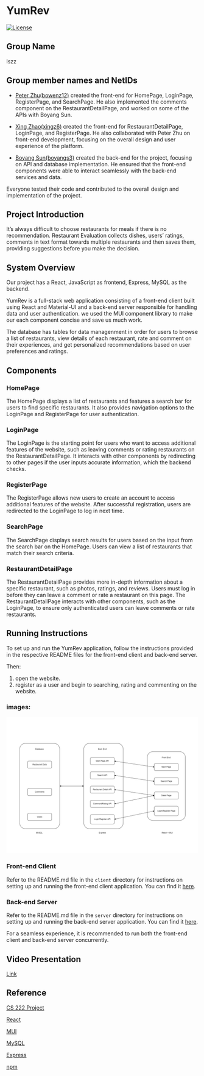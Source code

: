 # YumRev

[![License](https://img.shields.io/badge/License-Apache_2.0-blue.svg)](https://opensource.org/licenses/Apache-2.0) 

## Group Name

lszz

## Group member names and NetIDs

* [Peter Zhu(bowenz12)](https://github.com/BowenZ217) created the front-end for HomePage, LoginPage, RegisterPage, and SearchPage. He also implemented the comments component on the RestaurantDetailPage, and worked on some of the APIs with Boyang Sun.

* [Xing Zhao(xingz6)](https://github.com/xingz6) created the front-end for RestaurantDetailPage, LoginPage, and RegisterPage. He also collaborated with Peter Zhu on front-end development, focusing on the overall design and user experience of the platform.

* [Boyang Sun(boyangs3)](https://github.com/FusomeSun) created the back-end for the project, focusing on API and database implementation. He ensured that the front-end components were able to interact seamlessly with the back-end services and data.

Everyone tested their code and contributed to the overall design and implementation of the project.

## Project Introduction

It’s always difficult to choose restaurants for meals if there is no recommendation. Restaurant Evaluation collects dishes, users’ ratings, comments in text format towards multiple restaurants and then saves them, providing suggestions before you make the decision.

## System Overview
Our project has a React, JavaScript as frontend, Express, MySQL as the backend.


YumRev is a full-stack web application consisting of a front-end client built using React and Material-UI and a back-end server responsible for handling data and user authentication. we used the MUI component library to make our each component concise and save us much work. 

The database has tables for data managenment in order for users to browse a list of restaurants, view details of each restaurant, rate and comment on their experiences, and get personalized recommendations based on user preferences and ratings.

## Components

### HomePage

The HomePage displays a list of restaurants and features a search bar for users to find specific restaurants. It also provides navigation options to the LoginPage and RegisterPage for user authentication.

### LoginPage

The LoginPage is the starting point for users who want to access additional features of the website, such as leaving comments or rating restaurants on the RestaurantDetailPage. It interacts with other components by redirecting to other pages if the user inputs accurate information, which the backend checks.

### RegisterPage

The RegisterPage allows new users to create an account to access additional features of the website. After successful registration, users are redirected to the LoginPage to log in next time.

### SearchPage

The SearchPage displays search results for users based on the input from the search bar on the HomePage. Users can view a list of restaurants that match their search criteria.

### RestaurantDetailPage

The RestaurantDetailPage provides more in-depth information about a specific restaurant, such as photos, ratings, and reviews. Users must log in before they can leave a comment or rate a restaurant on this page. The RestaurantDetailPage interacts with other components, such as the LoginPage, to ensure only authenticated users can leave comments or rate restaurants.

## Running Instructions

To set up and run the YumRev application, follow the instructions provided in the respective README files for the front-end client and back-end server.

Then:

1. open the website.
2. register as a user and begin to searching, rating and commenting on the website.


### images:
![image](pictures/cs222_final_pres.drawio.png)

### Front-end Client

Refer to the README.md file in the `client` directory for instructions on setting up and running the front-end client application. You can find it [here](./client/README.md).

### Back-end Server

Refer to the README.md file in the `server` directory for instructions on setting up and running the back-end server application. You can find it [here](./backend/README.md).

For a seamless experience, it is recommended to run both the front-end client and back-end server concurrently.

## Video Presentation

[Link](https://mediaspace.illinois.edu/media/t/1_zccxv1gn)

## Reference

[CS 222 Project](https://courses.grainger.illinois.edu/CS222/sp2023/)

[React](https://react.dev/)

[MUI](https://mui.com/)

[MySQL](https://www.mysql.com/)

[Express](https://expressjs.com/)

[npm](https://www.npmjs.com/)
